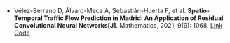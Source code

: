 * Vélez-Serrano D, Álvaro-Meca A, Sebastián-Huerta F, et al. <b>Spatio-Temporal Traffic Flow Prediction in Madrid: An Application of Residual Convolutional Neural Networks[J]</b>. Mathematics, 2021, 9(9): 1068. [Link](https://www.mdpi.com/1103228) [Code](https://github.com/jfvelezserrano/Trafico)